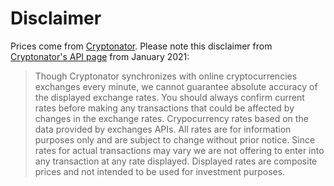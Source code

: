 # Disclaimer

Prices come from [Cryptonator](https://www.cryptonator.com/).  Please note this disclaimer from [Cryptonator's API page](https://www.cryptonator.com/api) from January 2021:

>Though Cryptonator synchronizes with online cryptocurrencies exchanges every minute, we cannot guarantee absolute accuracy of the displayed exchange rates. You should always confirm current rates before making any transactions that could be affected by changes in the exchange rates. Crypocurrency rates based on the data provided by exchanges APIs. All rates are for information purposes only and are subject to change without prior notice. Since rates for actual transactions may vary we are not offering to enter into any transaction at any rate displayed. Displayed rates are composite prices and not intended to be used for investment purposes. 
